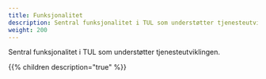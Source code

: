 ```yaml
---
title: Funksjonalitet
description: Sentral funksjonalitet i TUL som understøtter tjenesteutvikling.
weight: 200
---
```


Sentral funksjonalitet i TUL som understøtter tjenesteutviklingen.

{{% children description="true" %}}
